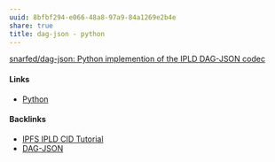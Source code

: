 ```yaml
---
uuid: 8bfbf294-e066-48a8-97a9-84a1269e2b4e
share: true
title: dag-json - python
---
```

[snarfed/dag-json: Python implemention of the IPLD DAG-JSON codec](https://github.com/snarfed/dag-json)


#### Links

* [Python](../80428ac9-197a-4c70-9230-119cf9079782)

#### Backlinks

* [IPFS IPLD CID Tutorial](/100d6889-e83d-4967-bec2-7e9424d8cd24)
* [DAG-JSON](/542cf224-0a5f-4c62-b4f8-41521da2dd50)